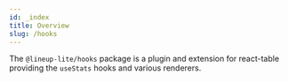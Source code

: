 ```yaml
---
id: _index
title: Overview
slug: /hooks
---
```


The `@lineup-lite/hooks` package is a plugin and extension for react-table providing the `useStats` hooks and various renderers.
